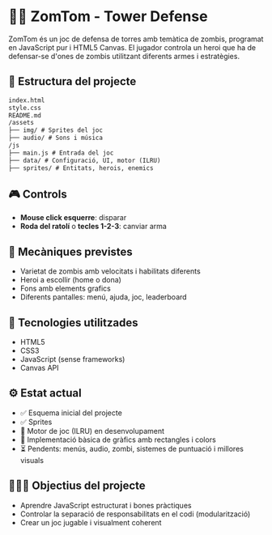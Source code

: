 # 🧟‍♂️ ZomTom - Tower Defense
ZomTom és un joc de defensa de torres amb temàtica de zombis, programat en JavaScript pur i HTML5 Canvas. El jugador controla un heroi que ha de defensar-se d'ones de zombis utilitzant diferents armes i estratègies.



## 📁 Estructura del projecte
``` html
index.html
style.css
README.md
/assets
├── img/ # Sprites del joc
├── audio/ # Sons i música
/js
├── main.js # Entrada del joc
├── data/ # Configuració, UI, motor (ILRU)
├── sprites/ # Entitats, herois, enemics
```



## 🎮 Controls
- **Mouse click esquerre**: disparar
- **Roda del ratolí** o **tecles 1-2-3**: canviar arma



## 🧠 Mecàniques previstes
- Varietat de zombis amb velocitats i habilitats diferents
- Heroi a escollir (home o dona)
- Fons amb elements grafics
- Diferents pantalles: menú, ajuda, joc, leaderboard



## 🧱 Tecnologies utilitzades
- HTML5
- CSS3
- JavaScript (sense frameworks)
- Canvas API



## ⚙️ Estat actual
- ✅ Esquema inicial del projecte 
- ✅ Sprites
- 🚧 Motor de joc (ILRU) en desenvolupament
- 🚧 Implementació bàsica de gràfics amb rectangles i colors
- ⏳ Pendents: menús, audio, zombi, sistemes de puntuació i millores visuals



## 🙋🏻‍♂️ Objectius del projecte

- Aprendre JavaScript estructurat i bones pràctiques
- Controlar la separació de responsabilitats en el codi (modularització)
- Crear un joc jugable i visualment coherent
